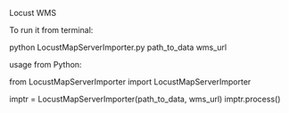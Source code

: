 Locust WMS

To run it from terminal:

python LocustMapServerImporter.py path_to_data wms_url

usage from Python:

from LocustMapServerImporter import LocustMapServerImporter

imptr = LocustMapServerImporter(path_to_data, wms_url)
imptr.process()
